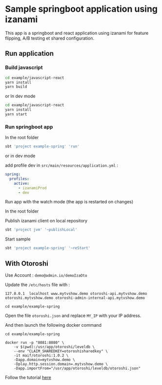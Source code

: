 # Sample springboot application using izanami

This app is a springboot and react application using izanami for feature flipping, A/B testing et shared configuration.  

## Run application 

### Build javascript 
```bash
cd example/javascript-react 
yarn install 
yarn build 
```
or In dev mode 

```bash
cd example/javascript-react 
yarn install 
yarn start 
```

### Run springboot app 

In the root folder 

```bash
sbt 'project example-spring' 'run'  
```

or in dev mode 

add profile dev in `src/main/resources/application.yml` : 

```yaml
spring:
  profiles:
    active:
      - izanamiProd
      - dev

``` 

Run app with the watch mode (the app is restarted on changes)

In the root folder

Publish izanami client on local repository
```bash
sbt 'project jvm' '~publishLocal'
```

Start sample
```bash
sbt 'project example-spring' '~reStart'
```

## With Otoroshi 

Use Account : 
`demo@admin.io/demoIzaOto`

Update the `/etc/hosts` file with : 
```
127.0.0.1  localhost www.mytvshow.demo otoroshi-api.mytvshow.demo otoroshi.mytvshow.demo otoroshi-admin-internal-api.mytvshow.demo 
```

```
cd example/example-spring
```

Open the file `otoroshi.json` and replace `MY_IP` with your IP address. 

And then launch the following docker command

```
cd example/example-spring

docker run -p "8081:8080" \
    -v $(pwd):/usr/app/otoroshi/leveldb \
    --env "CLAIM_SHAREDKEY=otoroshisharedkey" \
    -it maif/otoroshi:1.0.2 \
    -Dapp.domain=mytvshow.demo \
    -Dplay.http.session.domain=.mytvshow.demo \
    -Dapp.importFrom="/usr/app/otoroshi/leveldb/otoroshi.json"
```



Follow the tutorial [here](https://maif.github.io/izanami/manual/tutorials/spring.html)


